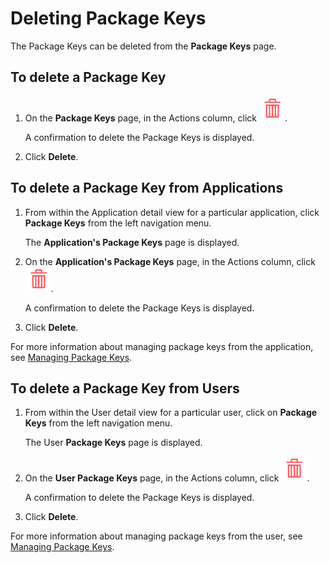 ﻿---
sidebar_position: 5
---

# Deleting Package Keys

<head>
  <meta name="guidename" content="API Management"/>
  <meta name="context" content="GUID-30d08c3f-de09-4bd3-895e-f5c5730e779e"/>
</head>

The Package Keys can be deleted from the **Package Keys** page. 

## To delete a Package Key 

1. On the **Package Keys** page, in the Actions column, click ![](../../Images/delete.jpg). 

   A confirmation to delete the Package Keys is displayed.

2. Click **Delete**. 

## To delete a Package Key from Applications

1. From within the Application detail view for a particular application, click **Package Keys** from the left navigation menu. 

   The **Application's Package Keys** page is displayed.

2. On the **Application's Package Keys** page, in the Actions column, click ![](../../Images/delete.jpg). 

   A confirmation to delete the Package Keys is displayed.

3. Click **Delete**. 

For more information about managing package keys from the application, see [Managing Package Keys](../Applications/Managing_package_keys.md). 

## To delete a Package Key from Users

1. From within the User detail view for a particular user, click on **Package Keys** from the left navigation menu. 

   The User **Package Keys** page is displayed. 

2. On the **User Package Keys** page, in the Actions column, click ![](../../Images/delete.jpg). 

   A confirmation to delete the Package Keys is displayed.

3. Click **Delete**. 

For more information about managing package keys from the user, see [Managing Package Keys](../Applications/Managing_package_keys.md). 

